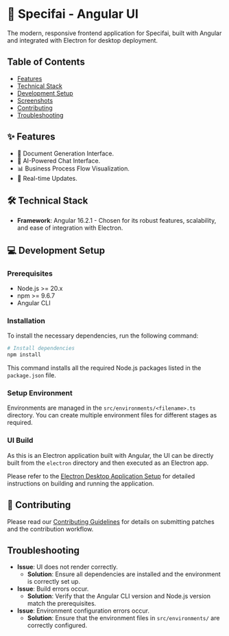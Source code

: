 # 🎨 Specifai - Angular UI

The modern, responsive frontend application for Specifai, built with Angular and integrated with Electron for desktop deployment.

## Table of Contents
- [Features](#features)
- [Technical Stack](#technical-stack)
- [Development Setup](#development-setup)
- [Screenshots](#screenshots)
- [Contributing](#contributing)
- [Troubleshooting](#troubleshooting)

## ✨ Features

- 📝 Document Generation Interface.
- 💬 AI-Powered Chat Interface.
- 📊 Business Process Flow Visualization.
- 🔄 Real-time Updates.

## 🛠 Technical Stack

- **Framework**: Angular 16.2.1 - Chosen for its robust features, scalability, and ease of integration with Electron.

## 💻 Development Setup

### Prerequisites

- Node.js >= 20.x
- npm >= 9.6.7
- Angular CLI

### Installation

To install the necessary dependencies, run the following command:

```bash
# Install dependencies
npm install
```
This command installs all the required Node.js packages listed in the `package.json` file.

### Setup Environment

Environments are managed in the `src/environments/<filename>.ts` directory. You can create multiple environment files for different stages as required.

### UI Build

As this is an Electron application built with Angular, the UI can be directly built from the `electron` directory and then executed as an Electron app.

Please refer to the [Electron Desktop Application Setup](../electron/README.md) for detailed instructions on building and running the application.

## 🤝 Contributing

Please read our [Contributing Guidelines](../CONTRIBUTING.md) for details on submitting patches and the contribution workflow.

## Troubleshooting

- **Issue**: UI does not render correctly.
  - **Solution**: Ensure all dependencies are installed and the environment is correctly set up.
- **Issue**: Build errors occur.
  - **Solution**: Verify that the Angular CLI version and Node.js version match the prerequisites.
- **Issue**: Environment configuration errors occur.
  - **Solution**: Ensure that the environment files in `src/environments/` are correctly configured.
